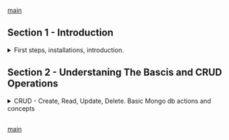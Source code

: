 <!--
// cSpell:ignore
-->

[main](README.md)

## Section 1 - Introduction
<details>
<summary>
First steps, installations, introduction.
</summary>

### What is MongoDB?

mongoDB is a database, the company behind it is also called MongoDB, the source of the name is "Humongous", meaning large and big. mongoDB is a server,which can contain databases, databases contain colletions, and documents contain documents. documents are Schemaless, we aren't required to have the same field in all documents! 

| Mongo      | SQL      |
| ---------- | -------- |
| Database   | Database |
| Collection | Table    |
| Document   | Row      |

a documents is a JSON data format, which means nested objects inside a documents, we can have arrays, primitives and strings. this structure means that we can have complex related data in a single document, rather than having many joins to combine data from different tables.

bson is a binary json document, which is how it's stored in memory. 

### The Key MongoDB Characteristics (and how they differ from SQL Databases)

mongodb is a no-sql solution, the data is not normalized, it doesn't enforce a schema, which in sql results in many tables, this leads to potential data mess, but also allows for flexability. another core feature is that the number of tables is reduced, data is stored together, there are much less joins and merges of data, which makes querying much faster.

the flexability makes developing and changing the documents easier,and also works great for read-write heavy operations.

### Understanding the MongoDB Ecosystem

other products by the MongoDb company
- the mongoDB database - the core product
    - self managed/enterprise edition.
    - community edition
    - Atlas - the Cloud Solution
    - mobile solution
  - compass - GUI for mongodb
  - BI Connectors
  - MongoDB charts
- Stitch - a serverless backend solution
  - serverless query API
  - serverless function
  - database triggers - listen to events on database
  - real-time sync - synchronize stitch with the database

### Installing

<details>
<summary>
Installing whatever we need.
</summary>

in [mongodb](www.mongodb.com) website,we can start grabing what we need.

we will use the community server of mongoDb, the enterprise edition allows some more features and security, but it doesn't change how we work with the database. we need to download a recent stable edition, we will also look at the documentation to read how to install the mongodb Server.

#### Installing MongoDB on Windows

we download the *msi* installer, and we walk through the installer. we choose the custom setup, and select the serve, client, tools and etc...

we make sure that we install MongoDB as a service, rather than running it manually, we might want to change the data and log directories. we can install Compass now, or install it manually later from.

once installed, we open the <kbd>services</kbd> from the <kbd>windows start</kbd> menu, and we will see MongoDB service running.

we can also use the cmd prompt to stop and start the server.

```cmd
net stop MongoDB 
net start MongoDB 
```

the next thing we need is a shell, a client to work against the database, this will be the `mongo.exe` program, which acts as a console to work with it.

there is also a new mongo shell, we can get it from the official website. it's called  **mongosh** (mongo shell).

the final tool is **mongoImport**, which lets us work with data from the course files


</details>

### Time To Get Started!

we can see all our databases with `show dbs`, create (or switch) a new database with `use <db name>`, create a collection by inserting a document `db.products.insertOne({name: "book", price: 12.99})`. the quotation marks are optional for first level fields.

### Shell vs Drivers

eventually we will want to use an application to connect to the database, this is done via a **driver**, the commands are very similar to what we would use in the mongo shell.

### MongoDB + Clients: The Big Picture

we have an application- frontend, backend, and we have a Database. the application (the backend) uses drivers to connet with the MongoDB server, which communicates with a Storage Engine, which eventually stores the data.

we use the mongoDB shell as a playground and a configuration manager.

the storage engine writes and reads data from files, but it also stores data in memory.

</details>

## Section 2 - Understaning The Bascis and CRUD Operations

<details>
<summary>
CRUD - Create, Read, Update, Delete. Basic Mongo db actions and concepts
</summary>

core concepts of crud operations, basics of collections and documents, basic datatypes used in mongodb.

in the real world, we would use a mongo driver to communicate with the mongo server from whatever langauge we are programming with.the syntax might change according to the language, but the commands are generally similar. but for this part of the course, we will use the shell to write commands and queries.



### Understanding Databases, Collections & Documents

the top level is the database server, which contains databases, a database can contain collections, and collections contain documents.

when we start storing data, the databases, collections, and documents are created implicitly.

start a mongo server
```sh
mongod #start mongo server, default port is 27017
mongod --port 27018 # start mongo server with a custom port.
```
and in another terminal
```sh
mongosh --port 27018 #start mongo shell / client at custom port
```

### Creating Databases & Collections

`show dbs` - display databases, we can switch to an existing database with `use db_name`, we can even switch to a db that doesn't exist!\
however, even if we switch to a new database, it won't be listed when we use `show dbs`, it isn't really created until we add data into it. 

we reference the current used database with `db`, and we can chain the commands with the dot `.` symbol.


a database should have collections, so we implicitly create a collection and the document.

a document is always created with curly braces, as it s simply a json - key pair values.

`db.flightData.insertOne()`

### Understanding JSON Data

assume that we have this json document
```json
[
  {
    "departureAirport": "MUC",
    "arrivalAirport": "SFO",
    "aircraft": "Airbus A380",
    "distance": 12000,
    "intercontinental": true
  },
  {
    "departureAirport": "LHR",
    "arrivalAirport": "TXL",
    "aircraft": "Airbus A320",
    "distance": 950,
    "intercontinental": false
  }
]

```
this has two objects inside an array/list. each object is separated with curly braces, and each object is composed of key-value pairs.

so lets insert one documents.
```sh
db.flightData.insertOne({
    "departureAirport": "MUC",
    "arrivalAirport": "SFO",
    "aircraft": "Airbus A380",
    "distance": 12000,
    "intercontinental": true
  })
```
we should see a response that looks like this

<samp>
{
  "acknowledged":true,
  "insertedId": ObjectId("############")
}
</samp>

to view the objects inside the collections, we can list them with the `find` query, without specifying anything. `db.flightData.find()`. we can also make the output look better by appending the `pretty` command at the end. `dn.flightData.find().pretty()`.


### Comparing JSON & BSON

actually, mongoDB uses BSON data, which is a binary form of json. the conversion is done by the mongoDB driver. this both helps with memory and also allows us to use additional types, which is what the *ObjectId("####")* really is. it isn't valid json, but in bson form, it can be parsed.

if we want, we can insert documents manually and we don't have to wrap the key name with quoteation marks, as long as it doesn't have white spaces.

```sh
db.flightData.insertOne({
    departureAirport: "TXL",
    arrivalAirport: "LHR"
  })
```

the id field is autogenerated. we don't have to use it directly, we can also add it ourselves. this must be a unique value.
```sh
db.flightData.insertOne({
    departureAirport: "TXL",
    arrivalAirport: "LHR",
    _id: "txl-lhr-1"
  })
```

if we try to add the ame key, we will get ann error about the duplicated key.



### Create, Read, Update, Delete (CRUD) & MongoDB

we interact with the database using crud operations, we can call them from the shell, the driver or some other way (such as BI connector). we would want to create, read, update and delete documents.

some common queries:
- Create:
  - `insertOne(data, options)`
  - `insertMany(data, options)`
- Read:
  - `find(filter, options)`
  - `findOne(filter, options)`
- Update:
  - `updateOne(filter, data, options)`
  - `updateMany(filter, data, options)`
  - `replaceOne(filter, data, options)`
- Delete:
  - `deleteOne(filter, options)`
  - `deleteMany(filter, options)`


### Finding, Inserting, Deleting & Updating Elements

now lets have some examples. we will find everything, delete by a filter, update a document and delete all. 

a filter is a document as well. 
```sh
db.flightData.find()
db.flightData.find().pretty()
# clear one - based on filter
db.flightData.deleteOne({departureAirpot:"TXL"})
db.flightData.find().pretty()
db.flightData.deleteOne({_id_:"txl-lhr-1"})
db.flightData.find().pretty()
db.flightData.deleteMany() # this fails!
db.flightData.updateOne({distance:12000},{marker:"delete"}) #also Error!
db.flightData.updateOne({distance:12000},{$set:{marker:"delete"}}) #this works
db.flightData.updateMany({},{$set:{marker:"toDelete"}}) #update all
#db.flightData.deleteMany({}) # this will work
db.flightData.deleteMany({marker:"toDelete"})
```
the dollar sign `$` is a special symbol that mongodb knows how to handle.

### Understanding `insertMany()`

before, we inserted documents one by one, but with with `insertMany`, we can add multiple documents at once, we pass them as an array.

```sh
db.flightData.insertMany([
  {
    "departureAirport": "MUC",
    "arrivalAirport": "SFO",
    "aircraft": "Airbus A380",
    "distance": 12000,
    "intercontinental": true
  },
  {
    "departureAirport": "LHR",
    "arrivalAirport": "TXL",
    "aircraft": "Airbus A320",
    "distance": 950,
    "intercontinental": false
  }
])
db.flightData.find().pretty()
```

### Diving Deeper Into Finding Data

so far, we used the `find` without any arguments to list all the data, but we can pass a filter (a document) as a condition to match some documents. this allows us to grab a subset of the data.

`db.flightData.find({intercontinental:true}).pretty()`

lets get more advanced, lets find all documents with a distance larger than some value (using the `$` symbol again).

`db.flightData.find({distance:{$gt:10000}}).pretty()`

### `update` vs `updateMany()`

as before, we used the `$set` command to add a field to a document.
```sh
db.flightData.updateOne({distance:1200},{$set:{delayed:true}}) 
```

if we use "update" and not "updateOne", things will still work. `update` is very similar to `updateMany`.
```sh
db.flightData.update({distance:1200},{$set:{delayed:false}}) 
```
however, if we remove the `{$set:{}}` part. we no longer see the error from before, but the entire document is changed.
```sh
db.flightData.update({distance:1200},{delayed:false}) # no error
db.flightOne.find().pretty()
```

if this is the behavior which we want, we should use `replaceOne()`, the `update` command can both update and replace the document, so it's very dangerous.

### Understanding `find()` & the Cursor Object

now we create another collection, and we add the passengers data.

```sh
db.passengers.insertMany([
  {
    "name": "Max Schwarzmueller",
    "age": 29
  },
  {
    "name": "Manu Lorenz",
    "age": 30
  },
  {
    "name": "Chris Hayton",
    "age": 35
  },
  {
    "name": "Sandeep Kumar",
    "age": 28
  },
  {
    "name": "Maria Jones",
    "age": 30
  },
  {
    "name": "Alexandra Maier",
    "age": 27
  },
  {
    "name": "Dr. Phil Evans",
    "age": 47
  },
  {
    "name": "Sandra Brugge",
    "age": 33
  },
  {
    "name": "Elisabeth Mayr",
    "age": 29
  },
  {
    "name": "Frank Cube",
    "age": 41
  },
  {
    "name": "Karandeep Alun",
    "age": 48
  },
  {
    "name": "Michaela Drayer",
    "age": 39
  },
  {
    "name": "Bernd Hoftstadt",
    "age": 22
  },
  {
    "name": "Scott Tolib",
    "age": 44
  },
  {
    "name": "Freddy Melver",
    "age": 41
  },
  {
    "name": "Alexis Bohed",
    "age": 35
  },
  {
    "name": "Melanie Palace",
    "age": 27
  },
  {
    "name": "Armin Glutch",
    "age": 35
  },
  {
    "name": "Klaus Arber",
    "age": 53
  },
  {
    "name": "Albert Twostone",
    "age": 68
  },
  {
    "name": "Gordon Black",
    "age": 38
  }
])
db.passengers.find().pretty()
```
but actually, we don't see all the the elements, and we see a message

<samp>
Type "it" for more
</samp>

we can use the `it` command to see the rest of the documents. the return value is actually a cursor, an iterator that points to somewhere on the results. it's then used to fetch more data afterwards.

we can force the return of all the results by turning them all into an array.

`db.passengers.find().toArray()`

we can also do something to each document in the collection

`db.passengers.find().forEach( (passangerData) => { printjson(passengerData) } )`

this cursor business is also the reason why `.pretty()` doesn't work with `findOne()`. the function exists for cursor objects, not for a single document. for the other operations (insert, update, delete) there isn't any cursor, as those operations don't fetch data. 

### Understanding Projection

Projections are a way to display a part of each document (only certain fields), and this is done in the mongo engine side, rather than getting all the data and modifying it in the client side. projections allow us to perfrom this on the server side, therefore reducing the load that is retrieved.

to perform a projection on a find query, we pass another document as the second argument, where we specify which fields we wish to display.

`db.passengers.find({},{name:1}).pretty()`

the id is a special field, it is always included, unless explicitly excluded. other fields are implicitly removed if not specified.

`db.passengers.find({},{name:1,_id:0}).pretty()`

### Embedded Documents & Arrays

the value of a field can be a document by itself, not just primitives, we can have nested documents (json objects,but without the id field,of course).

limits:
- up 100 levels of nesting
- max size of the document is 16MB

arrays are values which are in a list form.

lets update the data with a nested document.

`db.flightData.updateMany({},{$set:{status:{description:"on-time",lastUpdated:"1 hour ago"}}})`

lets add an array to one of the passengers. we simply use the square brackets.

`db.passengers.updateOne({name: "Albert Twostone"},{$set:{hobbies:["sports",cookies"]}})`


### Accessing Structured Data

mongoDb knows how to query arrays and find an element within them, if we have a nested search document string we need to wrap the entire path in quotation marks.


```sh
db.passengers.findOne({name:"Albert Twostone"}).hobbies #findOne returned one object
db.passengers.find({hobbies:"sports"}) #mongo db knows how to handle arrays
db.flightData.find({"status.descrption":"on-time"}) #nested drill down
```

### Assignments 1: Time to Practice - The Basics & CRUD Operations

patients data example
```json
{
  "firstName": "Max",
  "lastName": "Schwarzmueller",
  "age":29,
  "history":[
    {"disease":"cold", "treatment": "rest"}
  ]
}
```

tasks:
> 1. insert 3 patient into a new db and new collection, each patients has at least one history entry
> 2. update one patient with new age, name and history entry
> 3. find all patients who are older than some age.
> 4. delete all patients who got a cold as a disease.

solution:

```sh

use quiz1

db.patients.insertMany(
  [
    {
    "firstName": "Dan",
    "lastName": "Green",
    "age":20,
    "history":[
      {"disease":"cold", "treatment": "rest"}
      ]
    },
    {
    "firstName": "Ann",
    "lastName": "Field",
    "age":29,
    "history":[
      {"disease":"flue", "cause": "virus"}
      ]
    },
    {
    "firstName": "John",
    "lastName": "Smith",
    "age":35,
    "history":[
      {"disease":"pox", "cure": "none"}
      ]
    }
  ]
)

db.patients.updateOne({"firstName":"Ann"}, {$set:{"firstName":"Anna","age":32,"history":[{"disease":"danceMania","maxSteps":50},
{"disease":"discoFever","beats":[1,2,3]}
]}})

db.patients.find({"age":{$gt:30}}).pretty()
db.patients.find({"history":{"disease":"cold"}}).pretty()
#db.patients.find({"history":{$elemMatch:{"disease":"cold"}}}).pretty()
db.patients.deleteMany({"history":{$elemMatch:{"disease":"cold"}}})
db.dropDatabase()
```

in the solution he used a different syntax

`db.patients.deleteMany({"history.disease":"cold"})`

</details>



##

[main](README.md)


